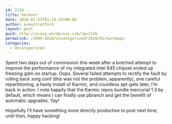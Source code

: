```yaml
---
id: 2126
title: karma++
date: 2010-01-22T01:14:32+00:00
author: evanstratford
layout: post
guid: http://ucosp.wordpress.com/?p=2126
permalink: /2009-2010/uncategorized/2010/01/karmapp/
categories:
  - Uncategorized
---
```

Spent two days out of commission this week after a botched attempt to improve the performance of my integrated Intel 945 chipset ended up freezing gdm on startup. Oops. Several failed attempts to rectify the fault by rolling back xorg.conf (this was not the problem, apparently), one careful repartitioning, a hasty install of Karmic, and countless apt-gets later, I&#8217;m back in action. I note happily that the Karmic repos bundle mercurial 1.3 by default, which means I can finally use pbranch and get the benefit of automatic upgrades. Yay!

Hopefully I&#8217;ll have something more directly productive to post next time; until then, happy hacking!